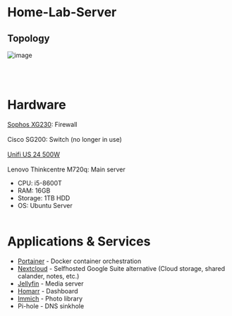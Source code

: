 # Home-Lab-Server
## Topology
![image](https://github.com/wh0datboi/Home-Lab-Server/assets/37912203/e3c16f41-a692-46b8-960a-fe7c9caa7407)

<br> <br>
# Hardware
[Sophos XG230](https://github.com/wh0datboi/Home-Lab-Server/blob/main/Sophos.md): Firewall
<br><br>
Cisco SG200: Switch (no longer in use)
<br><br>
[Unifi US 24 500W](https://github.com/wh0datboi/Home-Lab-Server/blob/main/Unifi_Switch.md)
<br><br>
Lenovo Thinkcentre M720q: Main server
  - CPU: i5-8600T
  - RAM: 16GB
  - Storage: 1TB HDD
  - OS: Ubuntu Server
<br><br>

# Applications & Services 
- [Portainer](https://github.com/wh0datboi/Home-Lab-Server/blob/main/Portainer.md) - Docker container orchestration
- [Nextcloud](https://github.com/wh0datboi/Home-Lab-Server/blob/main/Nextcloud.md) - Selfhosted Google Suite alternative (Cloud storage, shared calander, notes, etc.)
- [Jellyfin](https://github.com/wh0datboi/Home-Lab-Server/blob/main/Jellyfin.md) - Media server
- [Homarr](https://github.com/wh0datboi/Home-Lab-Server/blob/main/Homarr.md) - Dashboard
- [Immich](https://github.com/wh0datboi/Home-Lab-Server/blob/main/Immich.md) - Photo library
- Pi-hole - DNS sinkhole
